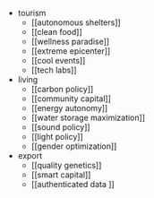 - tourism
	- [[autonomous shelters]]
	- [[clean food]]
	- [[wellness paradise]]
	- [[extreme epicenter]]
	- [[cool events]]
	- [[tech labs]]
- living
	- [[carbon policy]]
	- [[community capital]]
	- [[energy autonomy]]
	- [[water storage maximization]]
	- [[sound policy]]
	- [[light policy]]
	- [[gender optimization]]
- export
	- [[quality genetics]]
	- [[smart capital]]
	- [[authenticated data ]]